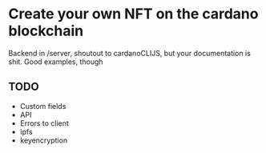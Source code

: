 # Create your own NFT on the cardano blockchain

Backend in /server, shoutout to cardanoCLIJS, but your documentation is shit. Good examples, though

## TODO

- Custom fields
- API
- Errors to client
- ipfs
- keyencryption
